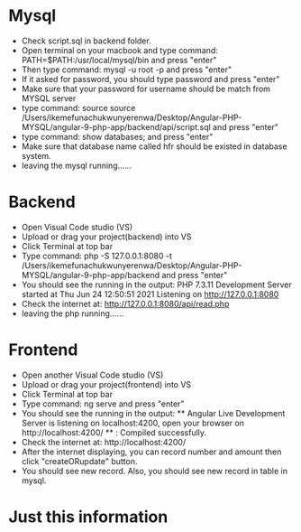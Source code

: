 # Mysql
- Check script.sql in backend folder.
- Open terminal on your macbook and type command: PATH=$PATH:/usr/local/mysql/bin and press "enter"
- Then type command: mysql -u root -p and press "enter"
- If it asked for password, you should type password and press "enter"
- Make sure that your password for username should be match from MYSQL server
- type command: source source /Users/ikemefunachukwunyerenwa/Desktop/Angular-PHP-MYSQL/angular-9-php-app/backend/api/script.sql and press "enter"
- type command: show databases; and press "enter"
- Make sure that database name called hfr should be existed in database system.
- leaving the mysql running......


# Backend
- Open Visual Code studio (VS)
- Upload or drag your project(backend) into VS
- Click Terminal at top bar 
- Type command: php -S 127.0.0.1:8080 -t /Users/ikemefunachukwunyerenwa/Desktop/Angular-PHP-MYSQL/angular-9-php-app/backend and press "enter"
- You should see the running in the output: PHP 7.3.11 Development Server started at Thu Jun 24 12:50:51 2021
Listening on http://127.0.0.1:8080
- Check the internet at: http://127.0.0.1:8080/api/read.php
- leaving the php running......


# Frontend 
- Open another Visual Code studio (VS)
- Upload or drag your project(frontend) into VS
- Click Terminal at top bar 
- Type command: ng serve and press "enter"
- You should see the running in the output: ** Angular Live Development Server is listening on localhost:4200, open your browser on http://localhost:4200/ **
: Compiled successfully.
- Check the internet at: http://localhost:4200/
- After the internet displaying, you can record number and amount then click "createORupdate" button.
- You should see new record. Also, you should see new record in table in mysql. 






# Just this information
<!-- # Frontend

This project was generated with [Angular CLI](https://github.com/angular/angular-cli) version 9.0.7.

## Development server

Run `ng serve` for a dev server. Navigate to `http://localhost:4200/`. The app will automatically reload if you change any of the source files.

## Code scaffolding

Run `ng generate component component-name` to generate a new component. You can also use `ng generate directive|pipe|service|class|guard|interface|enum|module`.

## Build

Run `ng build` to build the project. The build artifacts will be stored in the `dist/` directory. Use the `--prod` flag for a production build.

## Running unit tests

Run `ng test` to execute the unit tests via [Karma](https://karma-runner.github.io).

## Running end-to-end tests

Run `ng e2e` to execute the end-to-end tests via [Protractor](http://www.protractortest.org/).

## Further help

To get more help on the Angular CLI use `ng help` or go check out the [Angular CLI README](https://github.com/angular/angular-cli/blob/master/README.md). -->



